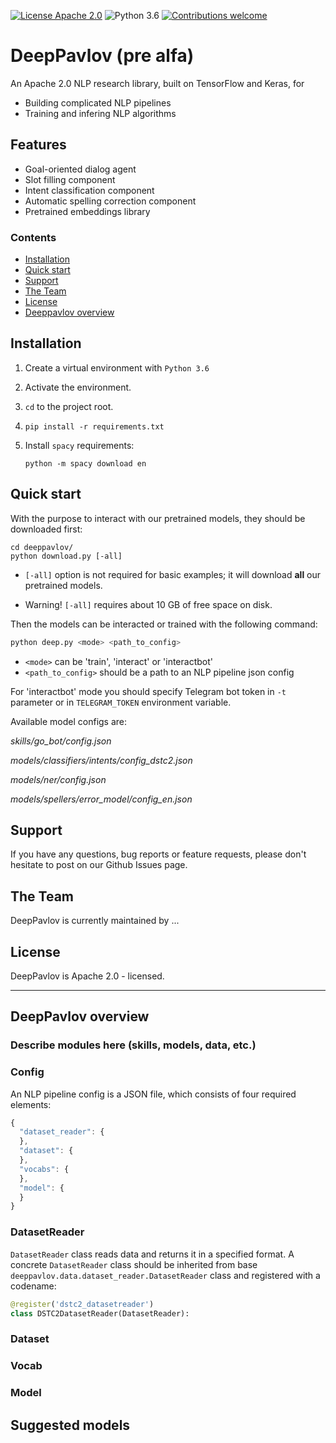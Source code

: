 [![License Apache 2.0](https://img.shields.io/badge/license-Apache%202.0-blue.svg)](/LICENSE.txt)
![Python 3.6](https://img.shields.io/badge/python-3.6-green.svg)
[![Contributions welcome](https://img.shields.io/badge/contributions-welcome-brightgreen.svg)](CONTRIBUTING.md)

# DeepPavlov (pre alfa)
An Apache 2.0 NLP research library, built on TensorFlow and Keras, for 
 * Building complicated NLP pipelines
 * Training and infering NLP algorithms
 
## Features
 * Goal-oriented dialog agent
 * Slot filling component
 * Intent classification component
 * Automatic spelling correction component
 * Pretrained embeddings library

### Contents

 * [Installation](#installation)
 * [Quick start](#quick-start)
 * [Support](#support)
 * [The Team](#the-team)
 * [License](#license)
 * [Deeppavlov overview](#deeppavlov-overview)

## Installation
1. Create a virtual environment with `Python 3.6`
2. Activate the environment.
3. `cd` to the project root.
4. `pip install -r requirements.txt`
5. Install `spacy` requirements:

    ```
    python -m spacy download en
    ```

## Quick start
With the purpose to interact with our pretrained models, they should be downloaded first:

```
cd deeppavlov/
python download.py [-all]
```
* `[-all]` option is not required for basic examples; it will download **all** our pretrained models.

* Warning! `[-all]` requires about 10 GB of free space on disk.

Then the models can be interacted or trained with the following command:

```sh
python deep.py <mode> <path_to_config>
```
* `<mode>` can be 'train', 'interact' or 'interactbot'
* `<path_to_config>` should be a path to an NLP pipeline json config

For 'interactbot' mode you should specify Telegram bot token in `-t` parameter or in `TELEGRAM_TOKEN` environment variable.


Available model configs are:

*skills/go_bot/config.json*

*models/classifiers/intents/config_dstc2.json*

*models/ner/config.json*

*models/spellers/error_model/config_en.json*

## Support

If you have any questions, bug reports or feature requests, please don't hesitate to post on our Github Issues page.

## The Team

DeepPavlov is currently maintained by ...

## License

DeepPavlov is Apache 2.0 - licensed.

---

## DeepPavlov overview

### Describe modules here (skills, models, data, etc.)

### Config

An NLP pipeline config is a JSON file, which consists of four required elements:

```javascript
{
  "dataset_reader": {
  },
  "dataset": {
  },
  "vocabs": {
  },
  "model": {
  }
}
```
### DatasetReader
`DatasetReader` class reads data and returns it in a specified format.
A concrete `DatasetReader` class should be inherited from base
`deeppavlov.data.dataset_reader.DatasetReader` class and registered with a codename:

```python
@register('dstc2_datasetreader')
class DSTC2DatasetReader(DatasetReader):
```

### Dataset

### Vocab

### Model

## Suggested models
